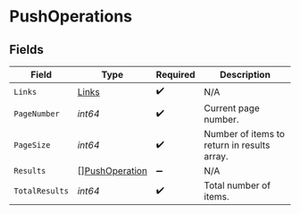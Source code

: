 # PushOperations


## Fields

| Field                                                   | Type                                                    | Required                                                | Description                                             |
| ------------------------------------------------------- | ------------------------------------------------------- | ------------------------------------------------------- | ------------------------------------------------------- |
| `Links`                                                 | [Links](../../models/shared/links.md)                   | :heavy_check_mark:                                      | N/A                                                     |
| `PageNumber`                                            | *int64*                                                 | :heavy_check_mark:                                      | Current page number.                                    |
| `PageSize`                                              | *int64*                                                 | :heavy_check_mark:                                      | Number of items to return in results array.             |
| `Results`                                               | [][PushOperation](../../models/shared/pushoperation.md) | :heavy_minus_sign:                                      | N/A                                                     |
| `TotalResults`                                          | *int64*                                                 | :heavy_check_mark:                                      | Total number of items.                                  |